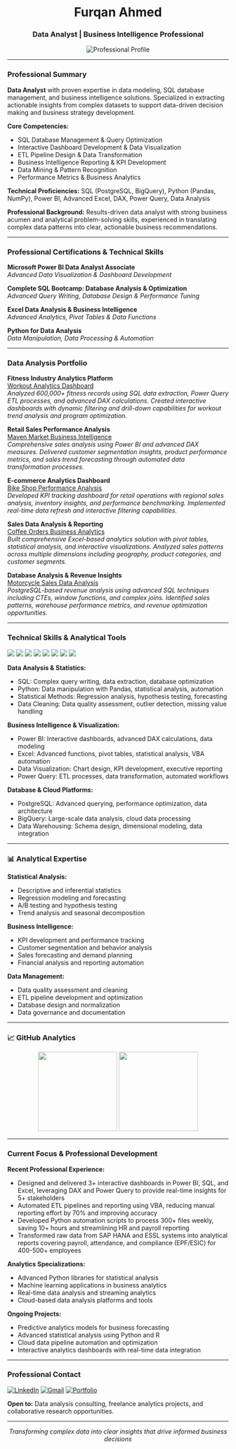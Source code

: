 <h1 align="center">Furqan Ahmed</h1>
<h3 align="center">Data Analyst | Business Intelligence Professional</h3>

<p align="center">
  <img src="https://readme-typing-svg.herokuapp.com?font=Fira+Code&pause=1000&color=2E86AB&center=true&vCenter=true&width=700&lines=Data+Analyst+%26+Business+Intelligence+Specialist;SQL+%7C+Python+%7C+Power+BI+Expert;Statistical+Analysis+%26+Data+Visualization;ETL+Pipeline+Development+%26+Automation;Transforming+Data+into+Strategic+Insights" alt="Professional Profile" />
</p>

---

### Professional Summary

**Data Analyst** with proven expertise in data modeling, SQL database management, and business intelligence solutions. Specialized in extracting actionable insights from complex datasets to support data-driven decision making and business strategy development.

**Core Competencies:**
- SQL Database Management & Query Optimization
- Interactive Dashboard Development & Data Visualization
- ETL Pipeline Design & Data Transformation
- Business Intelligence Reporting & KPI Development
- Data Mining & Pattern Recognition
- Performance Metrics & Business Analytics

**Technical Proficiencies:** SQL (PostgreSQL, BigQuery), Python (Pandas, NumPy), Power BI, Advanced Excel, DAX, Power Query, Data Analysis

**Professional Background:** Results-driven data analyst with strong business acumen and analytical problem-solving skills, experienced in translating complex data patterns into clear, actionable business recommendations.

---

### Professional Certifications & Technical Skills

**Microsoft Power BI Data Analyst Associate**  
*Advanced Data Visualization & Dashboard Development*

**Complete SQL Bootcamp: Database Analysis & Optimization**  
*Advanced Query Writing, Database Design & Performance Tuning*

**Excel Data Analysis & Business Intelligence**  
*Advanced Analytics, Pivot Tables & Data Functions*

**Python for Data Analysis**  
*Data Manipulation, Data Processing & Automation*

---

### Data Analysis Portfolio

**Fitness Industry Analytics Platform**  
[Workout Analytics Dashboard](https://github.com/FurqanAhmed-OFFICAL/Workout-analytics)  
*Analyzed 600,000+ fitness records using SQL data extraction, Power Query ETL processes, and advanced DAX calculations. Created interactive dashboards with dynamic filtering and drill-down capabilities for workout trend analysis and program optimization.*

**Retail Sales Performance Analysis**  
[Maven Market Business Intelligence](https://github.com/FurqanAhmed-OFFICAL/Maven-Market-PBI)  
*Comprehensive sales analysis using Power BI and advanced DAX measures. Delivered customer segmentation insights, product performance metrics, and sales trend forecasting through automated data transformation processes.*

**E-commerce Analytics Dashboard**  
[Bike Shop Performance Analysis](https://github.com/FurqanAhmed-OFFICAL/Interactive_Power-BI-dashboard)  
*Developed KPI tracking dashboard for retail operations with regional sales analysis, inventory insights, and performance benchmarking. Implemented real-time data refresh and interactive filtering capabilities.*

**Sales Data Analysis & Reporting**  
[Coffee Orders Business Analytics](https://github.com/FurqanAhmed-OFFICAL/CoffeOrders_interactive_dashboard)  
*Built comprehensive Excel-based analytics solution with pivot tables, statistical analysis, and interactive visualizations. Analyzed sales patterns across multiple dimensions including geography, product categories, and customer segments.*

**Database Analysis & Revenue Insights**  
[Motorcycle Sales Data Analysis](https://github.com/FurqanAhmed-OFFICAL/Motorcycle-sales-analyzed)  
*PostgreSQL-based revenue analysis using advanced SQL techniques including CTEs, window functions, and complex joins. Identified sales patterns, warehouse performance metrics, and revenue optimization opportunities.*

---

### Technical Skills & Analytical Tools

<p align="left">
  <img src="https://img.shields.io/badge/SQL-4479A1?style=for-the-badge&logo=postgresql&logoColor=white" />
  <img src="https://img.shields.io/badge/Python-3776AB?style=for-the-badge&logo=python&logoColor=white" />
  <img src="https://img.shields.io/badge/Pandas-150458?style=for-the-badge&logo=pandas&logoColor=white" />
  <img src="https://img.shields.io/badge/Power%20BI-F2C811?style=for-the-badge&logo=powerbi&logoColor=black" />
  <img src="https://img.shields.io/badge/Excel-217346?style=for-the-badge&logo=microsoft-excel&logoColor=white" />
  <img src="https://img.shields.io/badge/Google%20BigQuery-4285F4?style=for-the-badge&logo=google-cloud&logoColor=white" />
  <img src="https://img.shields.io/badge/DAX-FF6F00?style=for-the-badge&logo=powerbi&logoColor=white" />
  <img src="https://img.shields.io/badge/Power%20Query-0078D4?style=for-the-badge&logo=microsoft&logoColor=white" />
</p>

**Data Analysis & Statistics:**
- SQL: Complex query writing, data extraction, database optimization
- Python: Data manipulation with Pandas, statistical analysis, automation
- Statistical Methods: Regression analysis, hypothesis testing, forecasting
- Data Cleaning: Data quality assessment, outlier detection, missing value handling

**Business Intelligence & Visualization:**
- Power BI: Interactive dashboards, advanced DAX calculations, data modeling
- Excel: Advanced functions, pivot tables, statistical analysis, VBA automation
- Data Visualization: Chart design, KPI development, executive reporting
- Power Query: ETL processes, data transformation, automated workflows

**Database & Cloud Platforms:**
- PostgreSQL: Advanced querying, performance optimization, data architecture
- BigQuery: Large-scale data analysis, cloud data processing
- Data Warehousing: Schema design, dimensional modeling, data integration

---

### 📊 Analytical Expertise

**Statistical Analysis:**
- Descriptive and inferential statistics
- Regression modeling and forecasting
- A/B testing and hypothesis testing
- Trend analysis and seasonal decomposition

**Business Intelligence:**
- KPI development and performance tracking
- Customer segmentation and behavior analysis
- Sales forecasting and demand planning
- Financial analysis and reporting automation

**Data Management:**
- Data quality assessment and cleaning
- ETL pipeline development and optimization
- Database design and normalization
- Data governance and documentation

---

### 📈 GitHub Analytics

<p align="center">
  <img height="180em" src="https://github-readme-stats.vercel.app/api?username=FurqanAhmed-OFFICAL&show_icons=true&theme=tokyonight&include_all_commits=true&count_private=true"/>
  <img height="180em" src="https://github-readme-stats.vercel.app/api/top-langs/?username=FurqanAhmed-OFFICAL&layout=compact&langs_count=8&theme=tokyonight"/>
</p>

---

### Current Focus & Professional Development

**Recent Professional Experience:**
- Designed and delivered 3+ interactive dashboards in Power BI, SQL, and Excel, leveraging DAX and Power Query to provide real-time insights for 5+ stakeholders
- Automated ETL pipelines and reporting using VBA, reducing manual reporting effort by 70% and improving accuracy
- Developed Python automation scripts to process 300+ files weekly, saving 10+ hours and streamlining HR and payroll reporting
- Transformed raw data from SAP HANA and ESSL systems into analytical reports covering payroll, attendance, and compliance (EPF/ESIC) for 400-500+ employees

**Analytics Specializations:**
- Advanced Python libraries for statistical analysis
- Machine learning applications in business analytics
- Real-time data analysis and streaming analytics
- Cloud-based data analysis platforms and tools

**Ongoing Projects:**
- Predictive analytics models for business forecasting
- Advanced statistical analysis using Python and R
- Cloud data pipeline automation and optimization
- Interactive analytics dashboards with real-time data integration

---

### Professional Contact

[![LinkedIn](https://img.shields.io/badge/LinkedIn-0A66C2?style=for-the-badge&logo=linkedin&logoColor=white)](https://www.linkedin.com/in/furqanahmedhere/)
[![Gmail](https://img.shields.io/badge/Gmail-D14836?style=for-the-badge&logo=gmail&logoColor=white)](mailto:furqan898ahmed@gmail.com)
[![Portfolio](https://img.shields.io/badge/Portfolio-FF5722?style=for-the-badge&logo=todoist&logoColor=white)](https://github.com/FurqanAhmed-OFFICAL)

**Open to:** Data analysis consulting, freelance analytics projects, and collaborative research opportunities.

---

<p align="center">
  <i>Transforming complex data into clear insights that drive informed business decisions</i>
</p>
